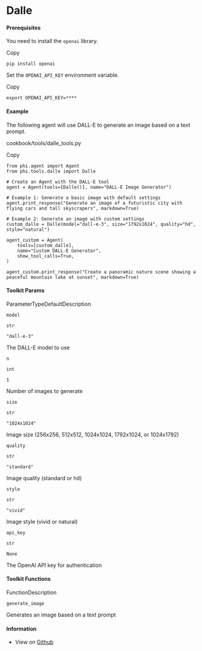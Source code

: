 # Dalle

#### Prerequisites <a href="#prerequisites" id="prerequisites"></a>

You need to install the `openai` library.

Copy

```
pip install openai
```

Set the `OPENAI_API_KEY` environment variable.

Copy

```
export OPENAI_API_KEY=****
```

#### [​](https://docs.phidata.com/tools/dalle#example)Example <a href="#example" id="example"></a>

The following agent will use DALL-E to generate an image based on a text prompt.

cookbook/tools/dalle\_tools.py

Copy

```
from phi.agent import Agent
from phi.tools.dalle import Dalle

# Create an Agent with the DALL-E tool
agent = Agent(tools=[Dalle()], name="DALL-E Image Generator")

# Example 1: Generate a basic image with default settings
agent.print_response("Generate an image of a futuristic city with flying cars and tall skyscrapers", markdown=True)

# Example 2: Generate an image with custom settings
custom_dalle = Dalle(model="dall-e-3", size="1792x1024", quality="hd", style="natural")

agent_custom = Agent(
    tools=[custom_dalle],
    name="Custom DALL-E Generator",
    show_tool_calls=True,
)

agent_custom.print_response("Create a panoramic nature scene showing a peaceful mountain lake at sunset", markdown=True)
```

#### [​](https://docs.phidata.com/tools/dalle#toolkit-params)Toolkit Params <a href="#toolkit-params" id="toolkit-params"></a>

ParameterTypeDefaultDescription

`model`

`str`

`"dall-e-3"`

The DALL-E model to use

`n`

`int`

`1`

Number of images to generate

`size`

`str`

`"1024x1024"`

Image size (256x256, 512x512, 1024x1024, 1792x1024, or 1024x1792)

`quality`

`str`

`"standard"`

Image quality (standard or hd)

`style`

`str`

`"vivid"`

Image style (vivid or natural)

`api_key`

`str`

`None`

The OpenAI API key for authentication

#### [​](https://docs.phidata.com/tools/dalle#toolkit-functions)Toolkit Functions <a href="#toolkit-functions" id="toolkit-functions"></a>

FunctionDescription

`generate_image`

Generates an image based on a text prompt

#### [​](https://docs.phidata.com/tools/dalle#information)Information <a href="#information" id="information"></a>

* View on [Github](https://github.com/phidatahq/phidata/blob/main/phi/tools/dalle.py)

[\
](https://VixData.gitbook.io/VixData/documentation/tools/csv)
